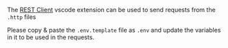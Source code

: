 The
[REST Client](https://marketplace.visualstudio.com/items?itemName=humao.rest-client)
vscode extension can be used to send requests from the `.http` files

Please copy & paste the `.env.template` file as `.env` and update the variables
in it to be used in the requests.
